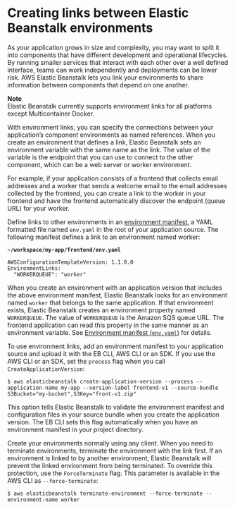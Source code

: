 # Creating links between Elastic Beanstalk environments<a name="environment-cfg-links"></a>

As your application grows in size and complexity, you may want to split it into components that have different development and operational lifecycles\. By running smaller services that interact with each other over a well defined interface, teams can work independently and deployments can be lower risk\. AWS Elastic Beanstalk lets you link your environments to share information between components that depend on one another\.

**Note**  
Elastic Beanstalk currently supports environment links for all platforms except Multicontainer Docker\.

With environment links, you can specify the connections between your application’s component environments as named references\. When you create an environment that defines a link, Elastic Beanstalk sets an environment variable with the same name as the link\. The value of the variable is the endpoint that you can use to connect to the other component, which can be a web server or worker environment\.

For example, if your application consists of a frontend that collects email addresses and a worker that sends a welcome email to the email addresses collected by the frontend, you can create a link to the worker in your frontend and have the frontend automatically discover the endpoint \(queue URL\) for your worker\.

Define links to other environments in an [environment manifest](environment-cfg-manifest.md), a YAML formatted file named `env.yaml` in the root of your application source\. The following manifest defines a link to an environment named worker:

**`~/workspace/my-app/frontend/env.yaml`**

```
AWSConfigurationTemplateVersion: 1.1.0.0
EnvironmentLinks:
  "WORKERQUEUE": "worker"
```

When you create an environment with an application version that includes the above environment manifest, Elastic Beanstalk looks for an environment named `worker` that belongs to the same application\. If that environment exists, Elastic Beanstalk creates an environment property named `WORKERQUEUE`\. The value of `WORKERQUEUE` is the Amazon SQS queue URL\. The frontend application can read this property in the same manner as an environment variable\. See [Environment manifest \(`env.yaml`\)](environment-cfg-manifest.md) for details\.

To use environment links, add an environment manifest to your application source and upload it with the EB CLI, AWS CLI or an SDK\. If you use the AWS CLI or an SDK, set the `process` flag when you call `CreateApplicationVersion`: 

```
$ aws elasticbeanstalk create-application-version --process --application-name my-app --version-label frontend-v1 --source-bundle S3Bucket="my-bucket",S3Key="front-v1.zip"
```

This option tells Elastic Beanstalk to validate the environment manifest and configuration files in your source bundle when you create the application version\. The EB CLI sets this flag automatically when you have an environment manifest in your project directory\.

Create your environments normally using any client\. When you need to terminate environments, terminate the environment with the link first\. If an environment is linked to by another environment, Elastic Beanstalk will prevent the linked environment from being terminated\. To override this protection, use the `ForceTerminate` flag\. This parameter is available in the AWS CLI as `--force-terminate`:

```
$ aws elasticbeanstalk terminate-environment --force-terminate --environment-name worker
```